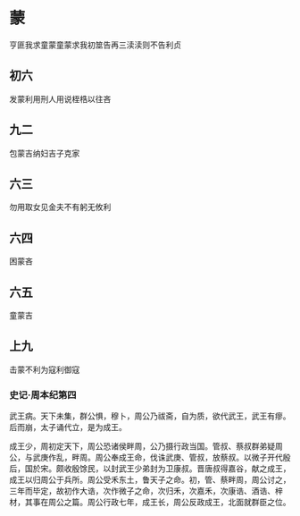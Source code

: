 # 蒙
亨匪我求童蒙童蒙求我初筮告再三渎渎则不告利贞

## 初六
发蒙利用刑人用说桎梏以往吝

## 九二
包蒙吉纳妇吉子克家

## 六三
勿用取女见金夫不有躬无攸利

## 六四
困蒙吝

## 六五
童蒙吉

## 上九
击蒙不利为寇利御寇

### 史记·周本纪第四
武王病。天下未集，群公惧，穆卜，周公乃祓斋，自为质，欲代武王，武王有瘳。后而崩，太子诵代立，是为成王。

成王少，周初定天下，周公恐诸侯畔周，公乃摄行政当国。管叔、蔡叔群弟疑周公，与武庚作乱，畔周。周公奉成王命，伐诛武庚、管叔，放蔡叔。以微子开代殷后，国於宋。颇收殷馀民，以封武王少弟封为卫康叔。晋唐叔得嘉谷，献之成王，成王以归周公于兵所。周公受禾东土，鲁天子之命。初，管、蔡畔周，周公讨之，三年而毕定，故初作大诰，次作微子之命，次归禾，次嘉禾，次康诰、酒诰、梓材，其事在周公之篇。周公行政七年，成王长，周公反政成王，北面就群臣之位。
